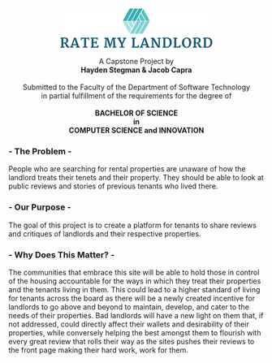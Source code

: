 <p align=center>
  <img src="Images/RateMyLandlord2.png">
</p>

<p align=center>
A Capstone Project by <br />
<strong>Hayden Stegman & Jacob Capra</strong>
<br /><br />Submitted to the Faculty of the Department of Software Technology <br />in partial fulfillment of the requirements for the degree of <br /><br />
  <strong>BACHELOR OF SCIENCE <br /> in <br /> COMPUTER SCIENCE and INNOVATION</strong>
</p>

### - The Problem -
People who are searching for rental properties are unaware of how the landlord treats their tenets and their property. They should be able to look at public reviews and stories of previous tenants who lived there.

### - Our Purpose -
The goal of this project is to create a platform for tenants to share reviews and critiques of landlords and their respective properties.

### - Why Does This Matter? -
The communities that embrace this site will be able to hold those in control of the housing accountable for the ways in which they treat their properties and the tenants living in them. This could lead to a higher standard of living for tenants across the board as there will be a newly created incentive for landlords to go above and beyond to maintain, develop, and cater to the needs of their properties. Bad landlords will have a new light on them that, if not addressed, could directly affect their wallets and desirability of their properties, while conversely helping the best amongst them to flourish with every great review that rolls their way as the sites pushes their reviews to the front page making their hard work, work for them.
